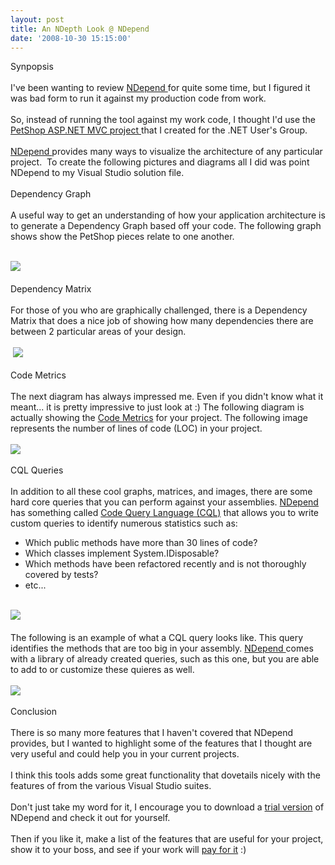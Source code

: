```yaml
---
layout: post
title: An NDepth Look @ NDepend
date: '2008-10-30 15:15:00'
---
```


<span>Synpopsis</span> <br><br>I've been wanting to review <a href="http://www.ndepend.com/Default.aspx">NDepend </a>for quite some time, but I figured it was bad form to run it against my production code from work.<br><br>So, instead of running the tool against my work code, I thought I'd use the <a href="http://webdevdotnet.blogspot.com/2008/10/nashville-net-users-group-presentation.html">PetShop ASP.NET MVC project </a>that I created for the .NET User's Group.<br><br><a href="http://www.ndepend.com/Default.aspx">NDepend </a>provides many ways to visualize the architecture of any particular project.  To create the following pictures and diagrams all I did was point NDepend to my Visual Studio solution file.<br><br><span>Dependency Graph</span><br><br>A useful way to get an understanding of how your application architecture is to generate a Dependency Graph based off your code. The following graph shows show the PetShop pieces relate to one another.<br><br><div><a href="http://2.bp.blogspot.com/_L6DiZQsfJzs/SQloWH168JI/AAAAAAAAGF0/UzL5o46rWxY/s1600-h/DependencyGraphSnapshot.png" imageanchor="1"><img border="0" src="http://2.bp.blogspot.com/_L6DiZQsfJzs/SQloWH168JI/AAAAAAAAGF0/FozgGnwuEnM/s400-R/DependencyGraphSnapshot.png"></a> </div><br><span>Dependency Matrix</span><br><br><div>For those of you who are graphically challenged, there is a Dependency Matrix that does a nice job of showing how many dependencies there are between 2 particular areas of your design.</div><br><div> <a href="http://3.bp.blogspot.com/_L6DiZQsfJzs/SQloa45wFwI/AAAAAAAAGF8/sn0FIwI893s/s1600-h/DependencyMatrixSnapshot.png" imageanchor="1"><img border="0" src="http://3.bp.blogspot.com/_L6DiZQsfJzs/SQloa45wFwI/AAAAAAAAGF8/TyoqOJ8MvoA/s400-R/DependencyMatrixSnapshot.png"></a> </div><br><span>Code Metrics</span><br><br><div>The next diagram has always impressed me. Even if you didn't know what it meant... it is pretty impressive to just look at :) The following diagram is actually showing the <a href="http://www.ndepend.com/Features.aspx#Metrics">Code Metrics</a> for your project. The following image represents the number of lines of code (LOC) in your project.  </div><br><div><a href="http://2.bp.blogspot.com/_L6DiZQsfJzs/SQlok6J3XnI/AAAAAAAAGGE/dbrS6RNZE4A/s1600-h/MetricTreemapSnapshot.png" imageanchor="1"><img border="0" src="http://2.bp.blogspot.com/_L6DiZQsfJzs/SQlok6J3XnI/AAAAAAAAGGE/QMy08n2mRHc/s400-R/MetricTreemapSnapshot.png"></a></div><br><span>CQL Queries</span><br><br>In addition to all these cool graphs, matrices, and images, there are some hard core queries that you can perform against your assemblies. <a href="http://www.ndepend.com/Default.aspx">NDepend </a>has something called <a href="http://www.ndepend.com/Features.aspx#CQL">Code Query Language (CQL)</a> that allows you to write custom queries to identify numerous statistics such as:<br><ul><li>Which public methods have more than 30 lines of code?</li><li>Which classes implement System.IDisposable?</li><li>Which methods have been refactored recently and is not thoroughly covered by tests?</li><li>etc...<br></li></ul><br><div><a href="http://1.bp.blogspot.com/_L6DiZQsfJzs/SQlrdo9v4NI/AAAAAAAAGGM/m49b5dmQNrA/s1600-h/Queries.png" imageanchor="1"><img border="0" src="http://1.bp.blogspot.com/_L6DiZQsfJzs/SQlrdo9v4NI/AAAAAAAAGGM/-VTrylbIWlY/s400-R/Queries.png"></a> </div><br><div>The following is an example of what a CQL query looks like. This query identifies the methods that are too big in your assembly. <a href="http://www.ndepend.com/Default.aspx">NDepend </a>comes with a library of already created queries, such as this one, but you are able to add to or customize these quieres as well. </div><br><div><a href="http://4.bp.blogspot.com/_L6DiZQsfJzs/SQlri74dSBI/AAAAAAAAGGU/ABJi9JAwMQY/s1600-h/Query.png" imageanchor="1"><img border="0" src="http://4.bp.blogspot.com/_L6DiZQsfJzs/SQlri74dSBI/AAAAAAAAGGU/xUhWPBBgf4g/s400-R/Query.png"></a></div><br><span>Conclusion </span><br><br>There is so many more features that I haven't covered that NDepend provides, but I wanted to highlight some of the features that I thought are very useful and could help you in your current projects.<br><br>I think this tools adds some great functionality that dovetails nicely with the features of from the various Visual Studio suites.<br><br>Don't just take my word for it, I encourage you to download a <a href="http://www.ndepend.com/NDependDownload.aspx">trial version</a> of NDepend and check it out for yourself.<br><br>Then if you like it, make a list of the features that are useful for your project, show it to your boss, and see if your work will <a href="http://www.ndepend.com/Purchase.aspx">pay for it</a> :)<br>